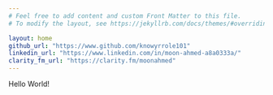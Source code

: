 ```yaml
---
# Feel free to add content and custom Front Matter to this file.
# To modify the layout, see https://jekyllrb.com/docs/themes/#overriding-theme-defaults

layout: home
github_url: "https://www.github.com/knowyrrole101"
linkedin_url: "https://www.linkedin.com/in/moon-ahmed-a8a0333a/"
clarity_fm_url: "https://clarity.fm/moonahmed"
---
```


Hello World! 